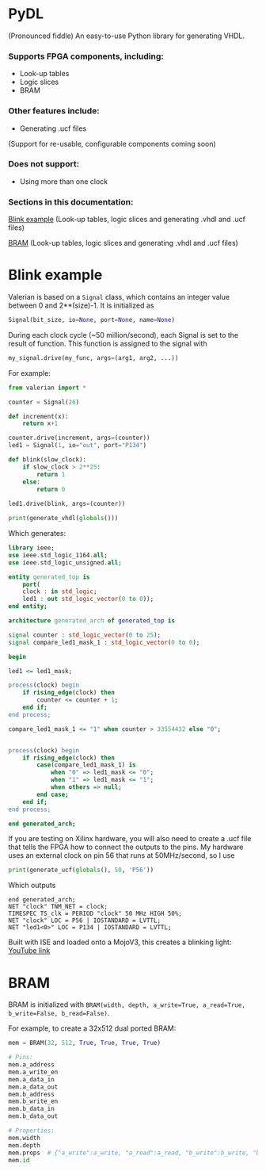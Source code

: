# PyDL
(Pronounced fiddle)
An easy-to-use Python library for generating VHDL. 
### Supports FPGA components, including:
- Look-up tables
- Logic slices
- BRAM

### Other features include:
- Generating .ucf files

(Support for re-usable, configurable components coming soon)

### Does not support:
- Using more than one clock

### Sections in this documentation:
[Blink example](https://github.com/Verkhovskaya/Valerian/new/master?readme=1#blink-example) (Look-up tables, logic slices and generating .vhdl and .ucf files)

[BRAM](https://github.com/Verkhovskaya/Valerian/new/master?readme=1#bram) (Look-up tables, logic slices and generating .vhdl and .ucf files)

# Blink example
Valerian is based on a `Signal` class, which contains an integer value between 0 and 2**(size)-1. It is initialized as 

```python
Signal(bit_size, io=None, port=None, name=None)
```

During each clock cycle (~50 million/second), each Signal is set to the result of function. This function is assigned to the signal with
```python
my_signal.drive(my_func, args=(arg1, arg2, ...))
```

For example:
```python
from valerian import *

counter = Signal(26)

def increment(x):
    return x+1

counter.drive(increment, args=(counter))
led1 = Signal(1, io="out", port="P134")

def blink(slow_clock):
    if slow_clock > 2**25:
        return 1
    else:
        return 0
        
led1.drive(blink, args=(counter))

print(generate_vhdl(globals()))
```
Which generates:
```vhdl
library ieee;
use ieee.std_logic_1164.all;
use ieee.std_logic_unsigned.all;

entity generated_top is
    port(
    clock : in std_logic;
    led1 : out std_logic_vector(0 to 0));
end entity;

architecture generated_arch of generated_top is

signal counter : std_logic_vector(0 to 25);
signal compare_led1_mask_1 : std_logic_vector(0 to 0);

begin

led1 <= led1_mask;

process(clock) begin
    if rising_edge(clock) then
        counter <= counter + 1;
    end if;
end process;

compare_led1_mask_1 <= "1" when counter > 33554432 else "0";


process(clock) begin
    if rising_edge(clock) then
        case(compare_led1_mask_1) is
            when "0" => led1_mask <= "0";
            when "1" => led1_mask <= "1";
            when others => null;
        end case;
    end if;
end process;

end generated_arch;
```

If you are testing on Xilinx hardware, you will also need to create a .ucf file that tells the FPGA how to connect the outputs to the pins. 
My hardware uses an external clock on pin 56 that runs at 50MHz/second, so I use

```python
print(generate_ucf(globals(), 50, 'P56'))
```
Which outputs
```ucf
end generated_arch;
NET "clock" TNM_NET = clock;
TIMESPEC TS_clk = PERIOD "clock" 50 MHz HIGH 50%;
NET "clock" LOC = P56 | IOSTANDARD = LVTTL;
NET "led1<0>" LOC = P134 | IOSTANDARD = LVTTL;
```

Built with ISE and loaded onto a MojoV3, this creates a blinking light: [YouTube link](https://www.youtube.com/watch?v=y5rW_DIoK7Y&feature=youtu.be)

# BRAM
BRAM is initialized with `BRAM(width, depth, a_write=True, a_read=True, b_write=False, b_read=False)`. 

For example, to create a 32x512 dual ported BRAM:

```python
mem = BRAM(32, 512, True, True, True, True)

# Pins:
mem.a_address
mem.a_write_en
mem.a_data_in
mem.a_data_out
mem.b_address
mem.b_write_en
mem.b_data_in
mem.b_data_out

# Properties:
mem.width
mem.depth
mem.props  # {"a_write":a_write, "a_read":a_read, "b_write":b_write, "b_read":b_read}
mem.id
